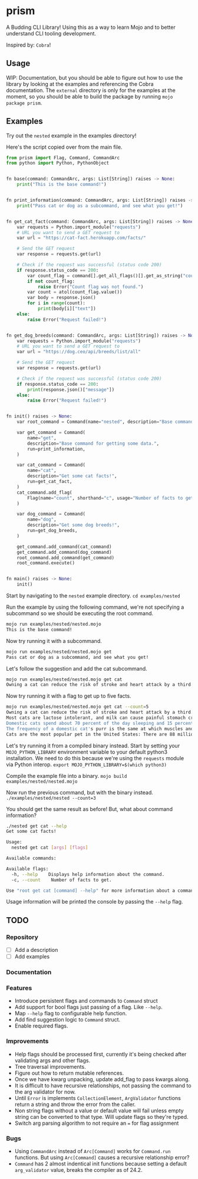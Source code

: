 # prism

A Budding CLI Library! Using this as a way to learn Mojo and to better understand CLI tooling development.

Inspired by: `Cobra`!

## Usage

WIP: Documentation, but you should be able to figure out how to use the library by looking at the examples and referencing the Cobra documentation. The `external` directory is only for the examples at the moment, so you should be able to build the package by running `mojo package prism`.

## Examples

Try out the `nested` example in the examples directory!

Here's the script copied over from the main file.

```py
from prism import Flag, Command, CommandArc
from python import Python, PythonObject


fn base(command: CommandArc, args: List[String]) raises -> None:
    print("This is the base command!")


fn print_information(command: CommandArc, args: List[String]) raises -> None:
    print("Pass cat or dog as a subcommand, and see what you get!")


fn get_cat_fact(command: CommandArc, args: List[String]) raises -> None:
    var requests = Python.import_module("requests")
    # URL you want to send a GET request to
    var url = "https://cat-fact.herokuapp.com/facts/"

    # Send the GET request
    var response = requests.get(url)

    # Check if the request was successful (status code 200)
    if response.status_code == 200:
        var count_flag = command[].get_all_flags()[].get_as_string("count")
        if not count_flag:
            raise Error("Count flag was not found.")
        var count = atol(count_flag.value())
        var body = response.json()
        for i in range(count):
            print(body[i]["text"])
    else:
        raise Error("Request failed!")


fn get_dog_breeds(command: CommandArc, args: List[String]) raises -> None:
    var requests = Python.import_module("requests")
    # URL you want to send a GET request to
    var url = "https://dog.ceo/api/breeds/list/all"

    # Send the GET request
    var response = requests.get(url)

    # Check if the request was successful (status code 200)
    if response.status_code == 200:
        print(response.json()["message"])
    else:
        raise Error("Request failed!")


fn init() raises -> None:
    var root_command = Command(name="nested", description="Base command.", run=base)

    var get_command = Command(
        name="get",
        description="Base command for getting some data.",
        run=print_information,
    )

    var cat_command = Command(
        name="cat",
        description="Get some cat facts!",
        run=get_cat_fact,
    )
    cat_command.add_flag(
        Flag(name="count", shorthand="c", usage="Number of facts to get.")
    )

    var dog_command = Command(
        name="dog",
        description="Get some dog breeds!",
        run=get_dog_breeds,
    )

    get_command.add_command(cat_command)
    get_command.add_command(dog_command)
    root_command.add_command(get_command)
    root_command.execute()


fn main() raises -> None:
    init()

```

Start by navigating to the `nested` example directory.
`cd examples/nested`

Run the example by using the following command, we're not specifying a subcommand so we should be executing the root command.

```bash
mojo run examples/nested/nested.mojo
This is the base command!
```

Now try running it with a subcommand.

```bash
mojo run examples/nested/nested.mojo get
Pass cat or dog as a subcommand, and see what you get!
```

Let's follow the suggestion and add the cat subcommand.

```bash
mojo run examples/nested/nested.mojo get cat
Owning a cat can reduce the risk of stroke and heart attack by a third.
```

Now try running it with a flag to get up to five facts.

```bash
mojo run examples/nested/nested.mojo get cat --count=5
Owning a cat can reduce the risk of stroke and heart attack by a third.
Most cats are lactose intolerant, and milk can cause painful stomach cramps and diarrhea. It's best to forego the milk and just give your cat the standard: clean, cool drinking water.
Domestic cats spend about 70 percent of the day sleeping and 15 percent of the day grooming.
The frequency of a domestic cat's purr is the same at which muscles and bones repair themselves.
Cats are the most popular pet in the United States: There are 88 million pet cats and 74 million dogs.
```

Let's try running it from a compiled binary instead. Start by setting your `MOJO_PYTHON_LIBRARY` environment variable to your default python3 installation. We need to do this because we're using the `requests` module via Python interop.
`export MOJO_PYTHON_LIBRARY=$(which python3)`

Compile the example file into a binary.
`mojo build examples/nested/nested.mojo`

Now run the previous command, but with the binary instead.
`./examples/nested/nested --count=3`

You should get the same result as before! But, what about command information?

```bash
./nested get cat --help
Get some cat facts!

Usage:
  nested get cat [args] [flags]

Available commands:

Available flags:
  -h, --help    Displays help information about the command.
  -c, --count    Number of facts to get.

Use "root get cat [command] --help" for more information about a command.
```

Usage information will be printed the console by passing the `--help` flag.

## TODO

### Repository

- [ ] Add a description
- [ ] Add examples

### Documentation

### Features

- Introduce persistent flags and commands to `Command` struct
- Add support for bool flags just passing of a flag. Like `--help`.
- Map `--help` flag to configurable help function.
- Add find suggestion logic to `Command` struct.
- Enable required flags.

### Improvements

- Help flags should be processed first, currently it's being checked after validating args and other flags.
- Tree traversal improvements.
- Figure out how to return mutable references.
- Once we have kwarg unpacking, update add_flag to pass kwargs along.
- It is difficult to have recursive relationships, not passing the command to the arg validator for now.
- Until `Error` is implements `CollectionElement`, `ArgValidator` functions return a string and throw the error from the caller.
- Non string flags without a value or default value will fail unless empty string can be converted to that type. Will update flags so they're typed.
- Switch arg parsing algorithm to not require an `=` for flag assignment

### Bugs

- Using `CommandArc` instead of `Arc[Command]` works for `Command.run` functions. But using `Arc[Command]` causes a recursive relationship error?
- `Command` has 2 almost indentical init functions because setting a default `arg_validator` value, breaks the compiler as of 24.2.
